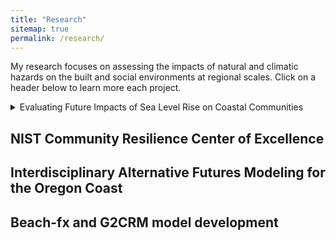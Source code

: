 ```yaml
---
title: "Research"
sitemap: true
permalink: /research/
---
```


My research focuses on assessing the impacts of natural and climatic hazards on the built and social environments at regional scales. 
Click on a header below to learn more each project. 


<!-- Hurricane Overland Hazards and the Built Environment
------
This work focuses on ___ 

 -->
<!-- 
<details>

<summary>Tips for collapsed sections</summary>

### You can add a header

You can add text within a collapsed section.

You can add an image or a code block, too.

```ruby
   puts "Hello World"
```

</details>

 -->
<details>
<summary> Evaluating Future Impacts of Sea Level Rise on Coastal Communities</summary>

## Summary
I completed this work as a part of my postdoc as a National Research Council Postdoctoral Fellow at the National Institute of Standards and Technology. The objective of this work was to develop decision-support tools 

Nice Figure:

**Research products originating from this project**: Two manuscripts ([1](https://doi.org/10.1016/j.ijdrr.2025.105649),[2](https://doi.org/10.1016/j.ijdrr.2025.105742)), one Jupyter notebook ([1](https://zenodo.org/records/12573416)), and one geospatial agent-based model ([1](https://zenodo.org/records/15120769)). 

**Funding**: Two years of salary plus travel assistance. 

</details>



NIST Community Resilience Center of Excellence 
------

Interdisciplinary Alternative Futures Modeling for the Oregon Coast 
------

Beach-fx and G2CRM model development 
------
